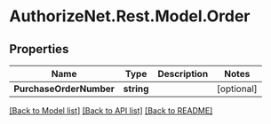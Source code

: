# AuthorizeNet.Rest.Model.Order
## Properties

Name | Type | Description | Notes
------------ | ------------- | ------------- | -------------
**PurchaseOrderNumber** | **string** |  | [optional] 

[[Back to Model list]](../README.md#documentation-for-models) [[Back to API list]](../README.md#documentation-for-api-endpoints) [[Back to README]](../README.md)

